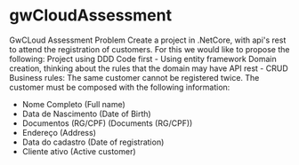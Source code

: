 # gwCloudAssessment
GwCLoud Assessment
Problem
Create a project in .NetCore, with api's rest to attend the registration of customers. For this we would like to propose the following:
Project using DDD
Code first - Using entity framework
Domain creation, thinking about the rules that the domain may have
API rest - CRUD
Business rules:
The same customer cannot be registered twice.
The customer must be composed with the following information:
- Nome Completo (Full name)
- Data de Nascimento (Date of Birth)
- Documentos (RG/CPF) (Documents (RG/CPF))
- Endereço (Address)
- Data do cadastro (Date of registration)
- Cliente ativo (Active customer)
